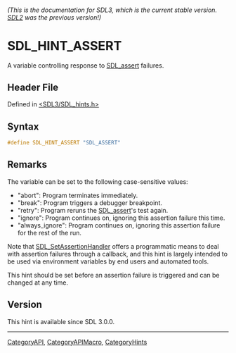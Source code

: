 ###### (This is the documentation for SDL3, which is the current stable version. [SDL2](https://wiki.libsdl.org/SDL2/) was the previous version!)
# SDL_HINT_ASSERT

A variable controlling response to [SDL_assert](SDL_assert) failures.

## Header File

Defined in [<SDL3/SDL_hints.h>](https://github.com/libsdl-org/SDL/blob/main/include/SDL3/SDL_hints.h)

## Syntax

```c
#define SDL_HINT_ASSERT "SDL_ASSERT"
```

## Remarks

The variable can be set to the following case-sensitive values:

- "abort": Program terminates immediately.
- "break": Program triggers a debugger breakpoint.
- "retry": Program reruns the [SDL_assert](SDL_assert)'s test again.
- "ignore": Program continues on, ignoring this assertion failure this
  time.
- "always_ignore": Program continues on, ignoring this assertion failure
  for the rest of the run.

Note that [SDL_SetAssertionHandler](SDL_SetAssertionHandler) offers a
programmatic means to deal with assertion failures through a callback, and
this hint is largely intended to be used via environment variables by end
users and automated tools.

This hint should be set before an assertion failure is triggered and can be
changed at any time.

## Version

This hint is available since SDL 3.0.0.

----
[CategoryAPI](CategoryAPI), [CategoryAPIMacro](CategoryAPIMacro), [CategoryHints](CategoryHints)

